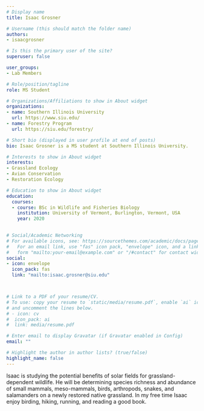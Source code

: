 ```yaml
---
# Display name
title: Isaac Grosner

# Username (this should match the folder name)
authors:
- isaacgrosner

# Is this the primary user of the site?
superuser: false

user_groups: 
- Lab Members

# Role/position/tagline
role: MS Student

# Organizations/Affiliations to show in About widget
organizations:
- name: Southern Illinois University
  url: https://www.siu.edu/
- name: Forestry Program
  url: https://siu.edu/forestry/

# Short bio (displayed in user profile at end of posts)
bio: Isaac Grosner is a MS student at Southern Illinois University.

# Interests to show in About widget
interests:
- Grassland Ecology
- Avian Conservation   
- Restoration Ecology

# Education to show in About widget
education:
  courses:
  - course: BSc in Wildlife and Fisheries Biology
    institution: University of Vermont, Burlington, Vermont, USA
    year: 2020    
 

# Social/Academic Networking
# For available icons, see: https://sourcethemes.com/academic/docs/page-builder/#icons
#   For an email link, use "fas" icon pack, "envelope" icon, and a link in the
#   form "mailto:your-email@example.com" or "/#contact" for contact widget.
social:
- icon: envelope
  icon_pack: fas
  link: "mailto:isaac.grosner@siu.edu"



# Link to a PDF of your resume/CV.
# To use: copy your resume to `static/media/resume.pdf`, enable `ai` icons in `params.toml`, 
# and uncomment the lines below.
# - icon: cv
#  icon_pack: ai
#  link: media/resume.pdf

# Enter email to display Gravatar (if Gravatar enabled in Config)
email: ""

# Highlight the author in author lists? (true/false)
highlight_name: false
---
```


Isaac is studying the potential benefits of solar fields for grassland-dependent wildlife. He will be determining species richness and abundance of small mammals, meso-mammals, birds, arthropods, snakes, and salamanders on a newly restored native grassland. In my free time Isaac enjoy birding, hiking, running, and reading a good book. 



